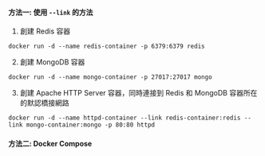 
#### 方法一: 使用 `--link` 的方法
1. 創建 Redis 容器
```shell
docker run -d --name redis-container -p 6379:6379 redis
```
2. 創建 MongoDB 容器
```shell
docker run -d --name mongo-container -p 27017:27017 mongo
```
3. 創建 Apache HTTP Server 容器，同時連接到 Redis 和 MongoDB 容器所在的默認橋接網路
```shell
docker run -d --name httpd-container --link redis-container:redis --link mongo-container:mongo -p 80:80 httpd
```

#### 方法二: Docker Compose

